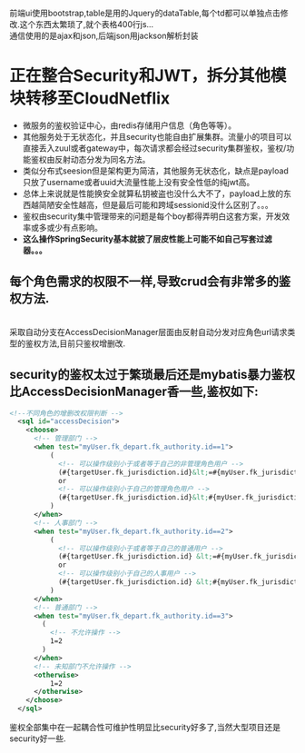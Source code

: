 </br>前端ui使用bootstrap,table是用的Jquery的dataTable,每个td都可以单独点击修改.这个东西太繁琐了,就个表格400行js...
</br>通信使用的是ajax和json,后端json用jackson解析封装




# 正在整合Security和JWT，拆分其他模块转移至CloudNetflix
* 微服务的鉴权验证中心，由redis存储用户信息（角色等等）。
* 其他服务处于无状态化，并且security也能自由扩展集群。流量小的项目可以直接丢入zuul或者gateway中，每次请求都会经过security集群鉴权，鉴权/功能鉴权由反射动态分发为同名方法。
* 类似分布式seesion但是架构更为简洁，其他服务无状态化，缺点是payload只放了username或者uuid大流量性能上没有安全性低的纯jwt高。
* 总体上来说就是性能换安全就算私钥被盗也没什么大不了，payload上放的东西越简陋安全性越高，但是最后可能和跨域sessionid没什么区别了。。。
* 鉴权由security集中管理带来的问题是每个boy都得弄明白这套方案，开发效率或多或少有点影响。
* **这么操作SpringSecurity基本就披了层皮性能上可能不如自己写套过滤器。。。**


## 每个角色需求的权限不一样,导致crud会有非常多的鉴权方法.
</br>采取自动分支在AccessDecisionManager层面由反射自动分发对应角色url请求类型的鉴权方法,目前只鉴权增删改.

## security的鉴权太过于繁琐最后还是mybatis暴力鉴权比AccessDecisionManager香一些,鉴权如下:

```xml
<!--不同角色的增删改权限判断 -->
  <sql id="accessDecision">
    <choose>
      <!-- 管理部门 -->
      <when test="myUser.fk_depart.fk_authority.id==1">
          (
            <!-- 可以操作级别小于或者等于自己的非管理角色用户 -->
            (#{targetUser.fk_jurisdiction.id}&lt;=#{myUser.fk_jurisdiction.id} and #{targetUser.fk_depart.fk_authority.id}!=1)
            or
            <!-- 可以操作级别小于自己的管理角色用户 -->
            (#{targetUser.fk_jurisdiction.id}&lt;#{myUser.fk_jurisdiction.id} and #{targetUser.fk_depart.fk_authority.id}=1)
          )
      </when>
      <!-- 人事部门 -->
      <when test="myUser.fk_depart.fk_authority.id==2">
          ( 
            <!-- 可以操作级别小于或者等于自己的普通用户 -->
            (#{targetUser.fk_jurisdiction.id} &lt;=#{myUser.fk_jurisdiction.id} and #{targetUser.fk_depart.fk_authority.id}=3)
            or 
            <!-- 可以操作级别小于自己的人事用户 -->
            (#{targetUser.fk_jurisdiction.id} &lt;#{myUser.fk_jurisdiction.id} and #{targetUser.fk_depart.fk_authority.id}=2)
          )
      </when>
      <!-- 普通部门 -->
      <when test="myUser.fk_depart.fk_authority.id==3">
        (
          <!-- 不允许操作 -->
          1=2
        )
      </when>
      <!-- 未知部门不允许操作 -->
      <otherwise>
          1=2
      </otherwise>
    </choose>
  </sql>
```
鉴权全部集中在一起耦合性可维护性明显比security好多了,当然大型项目还是security好一些.
  
